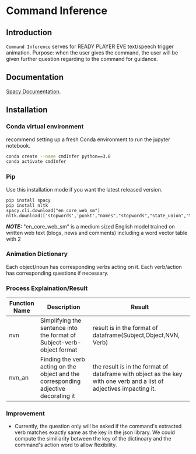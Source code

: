 **Command Inference**
==========================

Introduction
------------

`Command Inference` serves for READY PLAYER EVE text/speech trigger animation.
Purpose: when the user gives the command, the user will be given further question regarding to the command for guidance. 

Documentation
-------------

[Spacy Documentation](https://spacy.io/usage/linguistic-features).



Installation
------------

### Conda virtual environment

recommend setting up a fresh Conda environment to run the jupyter notebook.

```bash
conda create --name cmdInfer python==3.8
conda activate cmdInfer
```

###  Pip

Use this installation mode if you want the latest released version.
```
pip install spacy
pip install nltk
spacy.cli.download("en_core_web_sm")
nltk.download(['stopwords','punkt',"names","stopwords","state_union","twitter_samples","movie_reviews","averaged_perceptron_tagger","vader_lexicon","punkt"])
```

**_NOTE:_** "en_core_web_sm" is a medium sized English model trained on written web text (blogs, news and comments) including a word vector table with 2


### Animation Dictionary

Each object/noun has corresponding verbs acting on it.
Each verb/action has corresponding questions if necessary.

### Process Explaination/Result
| Function Name      | Description | Result |
| ----------- | ----------- | ----------- |
| nvn     | Simplifying the sentence into the format of Subject-verb-object format     |  result is in the format of dataframe(Subject,Object,NVN, Verb)
| nvn_an  | Finding the verb acting on the object and the corresponding adjective decorating it        | the result is in the format of dataframe with object as the key with one verb and a list of adjectives impacting it.


 
### Improvement

* Currently, the question only will be asked if the command's extracted verb matches exactly same as the key in the json library. We could compute the similiarity between the key of the dictinoary and the command's action word to allow flexibility. 
